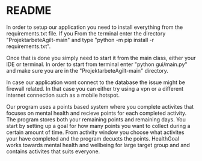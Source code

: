 # README
In order to setup our application you need to install everything from the requirements.txt file. If you
From the terminal enter the directory "ProjektarbeteAgilt-main" and type "python -m pip install -r requirements.txt".

Once that is done you simply need to start it from the main class, either your IDE or terminal.
In order to start from terminal enter "python gui/main.py" and make sure you are in the "ProjektarbeteAgilt-main" directory.

In case our application wont connect to the database the issue might be firewall related. In that case you can either try using a vpn or a different internet connection such as a mobile hotspot.

Our program uses a points based system where you complete activites that focuses on mental health and recieve points for each completed activity. The program stores both your remaining points and remaining days. You start by setting up a goal for how many points you want to collect during a certain amount of time. From activity window you choose what activites your have completed and the program decucts the points.
HealthGoal works towards mental health and wellbeing for large target group and and contains activites that suits everyone. 
